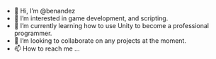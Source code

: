 - 👋 Hi, I’m @benandez
- 👀 I’m interested in game development, and scripting.
- 🌱 I’m currently learning how to use Unity to become a professional programmer.
- 💞️ I’m looking to collaborate on any projects at the moment.
- 📫 How to reach me ...

<!---
benandez/benandez is a ✨ special ✨ repository because its `README.md` (this file) appears on your GitHub profile.
You can click the Preview link to take a look at your changes.
--->
